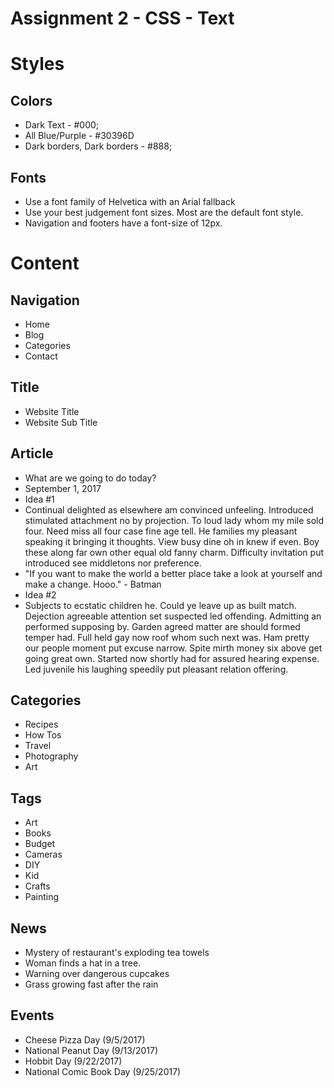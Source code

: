 # Assignment 2 - CSS - Text

# Styles

## Colors
- Dark Text - #000;
- All Blue/Purple  - #30396D
- Dark borders, Dark borders - #888;

## Fonts
- Use a font family of Helvetica with an Arial fallback
- Use your best judgement font sizes. Most are the default font style.
- Navigation and footers have a font-size of 12px.

# Content

## Navigation
- Home 
- Blog 
- Categories 
- Contact

## Title
- Website Title
- Website Sub Title

## Article
- What are we going to do today?
- September 1, 2017
- Idea #1
- Continual delighted as elsewhere am convinced unfeeling. Introduced stimulated attachment no by projection. To loud lady whom my mile sold four. Need miss all four case fine age tell. He families my pleasant speaking it bringing it thoughts. View busy dine oh in knew if even. Boy these along far own other equal old fanny charm. Difficulty invitation put introduced see middletons nor preference.
- "If you want to make the world a better place take a look at yourself and make a change. Hooo." - Batman
- Idea #2
- Subjects to ecstatic children he. Could ye leave up as built match. Dejection agreeable attention set suspected led offending. Admitting an performed supposing by. Garden agreed matter are should formed temper had. Full held gay now roof whom such next was. Ham pretty our people moment put excuse narrow. Spite mirth money six above get going great own. Started now shortly had for assured hearing expense. Led juvenile his laughing speedily put pleasant relation offering.

## Categories
- Recipes
- How Tos
- Travel
- Photography
- Art

## Tags
- Art 
- Books 
- Budget 
- Cameras 
- DIY 
- Kid 
- Crafts 
- Painting

## News
- Mystery of restaurant's exploding tea towels
- Woman finds a hat in a tree.
- Warning over dangerous cupcakes
- Grass growing fast after the rain

## Events
- Cheese Pizza Day (9/5/2017)
- National Peanut Day (9/13/2017)
- Hobbit Day (9/22/2017)
- National Comic Book Day (9/25/2017)